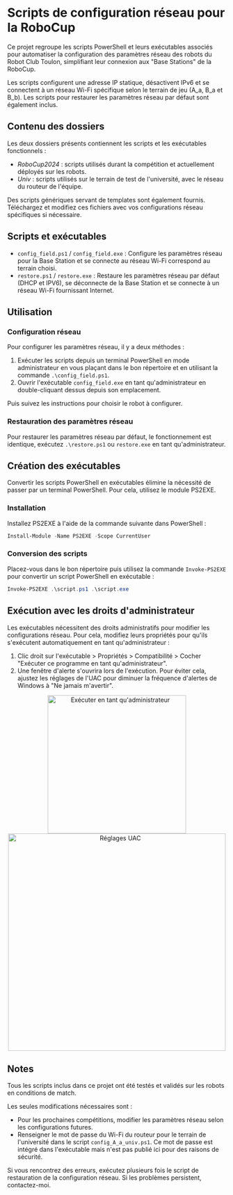 
# Scripts de configuration réseau pour la RoboCup

Ce projet regroupe les scripts PowerShell et leurs exécutables associés pour automatiser la configuration des paramètres réseau des robots du Robot Club Toulon, simplifiant leur connexion aux "Base Stations" de la RoboCup. 

Les scripts configurent une adresse IP statique, désactivent IPv6 et se connectent à un réseau Wi-Fi spécifique selon le terrain de jeu (A_a, B_a et B_b). Les scripts pour restaurer les paramètres réseau par défaut sont également inclus.

## Contenu des dossiers

Les deux dossiers présents contiennent les scripts et les exécutables fonctionnels :

- *RoboCup2024* : scripts utilisés durant la compétition et actuellement déployés sur les robots.
- *Univ* : scripts utilisés sur le terrain de test de l'université, avec le réseau du routeur de l'équipe.

Des scripts génériques servant de templates sont également fournis. Téléchargez et modifiez ces fichiers avec vos configurations réseau spécifiques si nécessaire.

## Scripts et exécutables

- `config_field.ps1` / `config_field.exe` : Configure les paramètres réseau pour la Base Station et se connecte au réseau Wi-Fi correspond au terrain choisi.
- `restore.ps1` / `restore.exe` : Restaure les paramètres réseau par défaut (DHCP et IPV6), se déconnecte de la Base Station et se connecte à un réseau Wi-Fi fournissant Internet.

## Utilisation

### Configuration réseau

Pour configurer les paramètres réseau, il y a deux méthodes : 
1. Exécuter les scripts depuis un terminal PowerShell en mode administrateur en vous plaçant dans le bon répertoire et en utilisant la commande `.\config_field.ps1`.
2. Ouvrir l'exécutable `config_field.exe` en tant qu'administrateur en double-cliquant dessus depuis son emplacement.
   
Puis suivez les instructions pour choisir le robot à configurer.

### Restauration des paramètres réseau

Pour restaurer les paramètres réseau par défaut, le fonctionnement est identique, exécutez `.\restore.ps1` ou `restore.exe` en tant qu'administrateur.

## Création des exécutables

Convertir les scripts PowerShell en exécutables élimine la nécessité de passer par un terminal PowerShell. Pour cela, utilisez le module PS2EXE.

### Installation

Installez PS2EXE à l'aide de la commande suivante dans PowerShell :

```powershell
Install-Module -Name PS2EXE -Scope CurrentUser
```

### Conversion des scripts

Placez-vous dans le bon répertoire puis utilisez la commande `Invoke-PS2EXE` pour convertir un script PowerShell en exécutable :

```powershell
Invoke-PS2EXE .\script.ps1 .\script.exe
```

## Exécution avec les droits d'administrateur

Les exécutables nécessitent des droits administratifs pour modifier les configurations réseau. Pour cela, modifiez leurs propriétés pour qu'ils s'exécutent automatiquement en tant qu'administrateur :

1. Clic droit sur l'exécutable > Propriétés > Compatibilité > Cocher "Exécuter ce programme en tant qu'administrateur".
2. Une fenêtre d'alerte s'ouvrira lors de l'exécution. Pour éviter cela, ajustez les réglages de l'UAC pour diminuer la fréquence d'alertes de Windows à "Ne jamais m'avertir".
   
<div align="center">
   <img src="https://github.com/user-attachments/assets/76ae362a-8453-40a2-aed3-c9568ad7b6f9" alt="Exécuter en tant qu'administrateur" width="318">
   <img src="https://github.com/user-attachments/assets/bcb72073-c471-42a0-930b-6a155e0289a1" alt="Réglages UAC" width="500">
</div>

## Notes

Tous les scripts inclus dans ce projet ont été testés et validés sur les robots en conditions de match.

Les seules modifications nécessaires sont :
- Pour les prochaines compétitions, modifier les paramètres réseau selon les configurations futures.
- Renseigner le mot de passe du Wi-Fi du routeur pour le terrain de l'université dans le script `config_A_a_univ.ps1`. Ce mot de passe est intégré dans l'exécutable mais n'est pas publié ici pour des raisons de sécurité.

Si vous rencontrez des erreurs, exécutez plusieurs fois le script de restauration de la configuration réseau. Si les problèmes persistent, contactez-moi.
